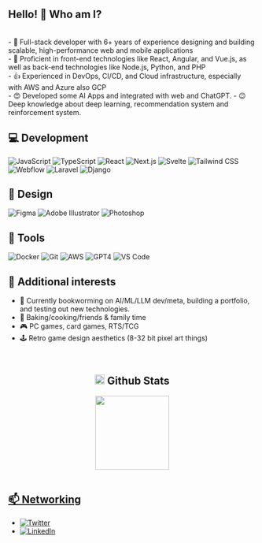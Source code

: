 ## Hello! 👋 Who am I? #
<div>
<br/>
- 🔭 Full-stack developer with 6+ years of experience designing and building scalable, high-performance web and mobile applications<br/>
- 🌱 Proficient in front-end technologies like React, Angular, and Vue.js, as well as back-end technologies like Node.js, Python, and PHP<br/>
- 👍 Experienced in DevOps, CI/CD, and Cloud infrastructure, especially with AWS and Azure also GCP<br/>
- 😍 Developed some AI Apps and integrated with web and ChatGPT.
- 😉 Deep knowledge about deep learning, recommendation system and reinforcement system.</br>

</div>

## 💻 Development

![JavaScript](https://img.shields.io/badge/-black?style=flat&logo=javascript) ![TypeScript](https://img.shields.io/badge/-black?style=flat&logo=typescript) ![React](https://img.shields.io/badge/-black?style=flat&logo=react) ![Next.js](https://img.shields.io/badge/-black?style=flat&logo=next.js) ![Svelte](https://img.shields.io/badge/-black?style=flat&logo=svelte) ![Tailwind CSS](https://img.shields.io/badge/-black?style=flat&logo=tailwind-css) ![Webflow](https://img.shields.io/badge/-black?style=flat&logo=webflow)
![Laravel](https://img.shields.io/badge/-black?style=flat&logo=laravel) ![Django](https://img.shields.io/badge/-black?style=flat&logo=django)
## 🎨 Design

![Figma](https://img.shields.io/badge/-black?style=flat&logo=figma) ![Adobe Illustrator](https://img.shields.io/badge/-black?style=flat&logo=adobe-illustrator) ![Photoshop](https://img.shields.io/badge/-black?style=flat&logo=adobe-photoshop)

## 🐳 Tools

![Docker](https://img.shields.io/badge/-black?style=flat&logo=docker) ![Git](https://img.shields.io/badge/-black?style=flat&logo=git) ![AWS](https://img.shields.io/badge/-black?style=flat&logo=amazon-aws) ![GPT4](https://img.shields.io/badge/-black?style=flat&logo=openai) ![VS Code](https://img.shields.io/badge/-black?style=flat&logo=visual-studio-code)

## 🎯 Additional interests

- 🌱 Currently bookworming on AI/ML/LLM dev/meta, building a portfolio, and testing out new technologies.
- 🧁 Baking/cooking/friends & family time
- 🎮 PC games, card games, RTS/TCG
- 🕹 Retro game design aesthetics (8-32 bit pixel art things)

<br>

<h2 align="center"><img width="20px" src="https://user-images.githubusercontent.com/108686840/203430599-22438386-51d8-4cab-b3a8-2a1d464b7aec.png"> Github Stats</h2>

<div align="center">
<a href="https://github.com/christianebs/">
<!--   <img height="150em" src="https://github-readme-stats.vercel.app/api?username=kevinbruyne0125&show_icons=true&theme=dracula&hide_border=true&bg_color=0D1117&title_color=CC6699&icon_color=CC6699&include_all_commits=true&count_private=true" /> -->
  <img height="150em" src="https://github-readme-stats.vercel.app/api/top-langs/?username=kevinbruyne0125&layout=compact&theme=dracula&hide_border=true&bg_color=0D1117&title_color=CC6699&icon_color=CC6699"/>
</div>

<br>

## 📫 Networking

- [![Twitter](https://img.shields.io/badge/-black?style=flat&logo=twitter&logoColor=white&labelColor=black)](https://twitter.com/roody_ws)
- [![LinkedIn](https://img.shields.io/badge/-black?style=flat&logo=linkedin&logoColor=white&labelColor=black)](https://www.linkedin.com/in/adam-rood-47362865/)
